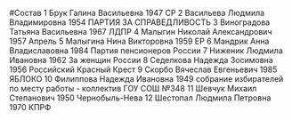 #Состав
1 Брук Галина Васильевна 1947 СР
2 Васильева Людмила Владимировна 1954 ПАРТИЯ ЗА СПРАВЕДЛИВОСТЬ
3 Виноградова Татьяна Васильевна 1967 ЛДПР
4 Малыгин Николай Александрович 1957 Апрель
5 Малыгина Нина Викторовна 1959 ЕР
6 Мандрик Анна Владиславовна 1984 Партия пенсионеров России
7 Ниженик Людмила Ивановна 1962 За женщин России
8 Седелкова Надежда Зосимовна 1956 Российский Красный Крест
9 Скорбо Вячеслав Евгеньевич 1985 ЯБЛОКО
10 Филиппова Надежда Ивановна 1949 собрание избирателей по месту работы - коллектив ГОУ СОШ №348
11 Шевчук Михаил Степанович 1950 Чернобыль-Нева
12 Шестопал Людмила Петровна 1970 КПРФ
